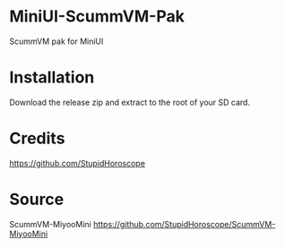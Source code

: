 # MiniUI-ScummVM-Pak
ScummVM pak for MiniUI

# Installation
Download the release zip and extract to the root of your SD card.

# Credits
https://github.com/StupidHoroscope

# Source
ScummVM-MiyooMini https://github.com/StupidHoroscope/ScummVM-MiyooMini
